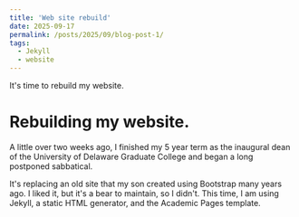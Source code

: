 ```yaml
---
title: 'Web site rebuild'
date: 2025-09-17
permalink: /posts/2025/09/blog-post-1/
tags:
  - Jekyll
  - website
---
```


It's time to rebuild my website.


Rebuilding my website.
======

A little over two weeks ago, I finished my 5 year term as the
inaugural dean of the University of Delaware Graduate College and
began a long postponed sabbatical.

It's replacing an old site that my son created using Bootstrap many
years ago. I liked it, but it's a bear to maintain, so I didn't.  This
time, I am using Jekyll, a static HTML generator, and the
Academic Pages template.